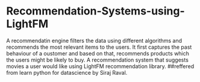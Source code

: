 # Recommendation-Systems-using-LightFM
A recommendatin engine filters the data using different algorithms and recommends the most relevant items to the users.
It first captures the past behaviour of a oustomer and based on that, recommends products which the users might be likely to buy.
A recommendation system that suggests movies a user would like using LightFM recommendation library.
##reffered from learn python for datascience by Siraj Raval.
